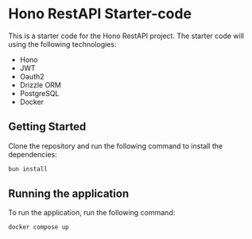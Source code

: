 # Hono RestAPI Starter-code

This is a starter code for the Hono RestAPI project. The starter code will using the following technologies:

- Hono
- JWT
- Oauth2
- Drizzle ORM
- PostgreSQL
- Docker

## Getting Started
Clone the repository and run the following command to install the dependencies:

```bash
bun install
```

## Running the application
To run the application, run the following command:

```bash
docker compose up
```